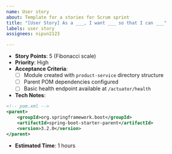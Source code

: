 ```yaml
---
name: User story
about: Template for a stories for Scrum sprint
title: "[User Story] As a ___, I want ___ so that I can ___"
labels: user story
assignees: nipun2123

---
```


- **Story Points**: 5 (Fibonacci scale)  
- **Priority**: High  
- **Acceptance Criteria**:  
  - [ ] Module created with `product-service` directory structure  
  - [ ] Parent POM dependencies configured  
  - [ ] Basic health endpoint available at `/actuator/health` 

- **Tech Notes**:
```xml
<!-- pom.xml -->
<parent>
    <groupId>org.springframework.boot</groupId>
    <artifactId>spring-boot-starter-parent</artifactId>
    <version>3.2.0</version>
</parent>
```
- **Estimated Time**: 1 hours
